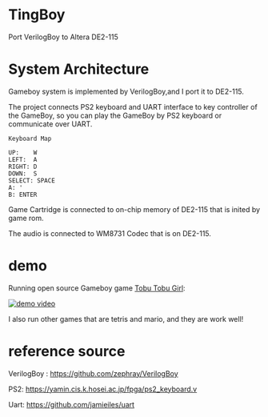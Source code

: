 # TingBoy

Port VerilogBoy to Altera DE2-115

# System Architecture

Gameboy system is implemented by VerilogBoy,and I port it to DE2-115.

The project connects PS2 keyboard and UART interface to key controller of the GameBoy, so you can play the GameBoy by PS2 keyboard or communicate over UART.

```
Keyboard Map

UP:    W
LEFT:  A
RIGHT: D
DOWN:  S
SELECT: SPACE
A: '
B: ENTER
```

Game Cartridge is connected to on-chip memory of DE2-115 that is inited by game rom.

The audio is connected to WM8731 Codec that is on DE2-115.

# demo

Running open source Gameboy game [Tobu Tobu Girl](http://tangramgames.dk/tobutobugirl/):

[![demo video](https://github.com/strong-Ting/VerilogBoyDE2-115/blob/main/doc/tobu.jpg?raw=true)](https://www.youtube.com/watch?v=els84fNxumY)

I also run other games that are tetris and mario, and they are work well!

# reference source

VerilogBoy : https://github.com/zephray/VerilogBoy

PS2: https://yamin.cis.k.hosei.ac.jp/fpga/ps2_keyboard.v

Uart: https://github.com/jamieiles/uart
